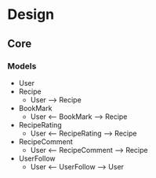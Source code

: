 # Design

## Core

### Models

- User
- Recipe
  - User --> Recipe
- BookMark
  - User <-- BookMark --> Recipe
- RecipeRating
  - User <-- RecipeRating --> Recipe
- RecipeComment
  - User <-- RecipeComment --> Recipe
- UserFollow
  - User <-- UserFollow --> User
